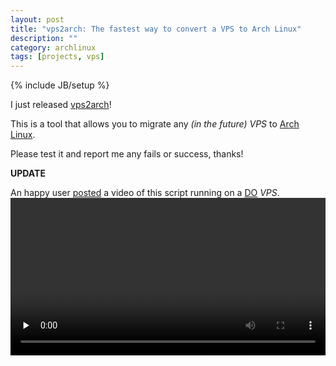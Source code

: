 ```yaml
---
layout: post
title: "vps2arch: The fastest way to convert a VPS to Arch Linux"
description: ""
category: archlinux
tags: [projects, vps]
---
```

{% include JB/setup %}

I just released [vps2arch](https://github.com/drizzt/vps2arch)!

This is a tool that allows you to migrate any _(in the future)_ _VPS_ to [Arch Linux](http://www.archlinux.org/).

Please test it and report me any fails or success, thanks!

<!-- more -->

**UPDATE**

An happy user [posted](http://jx47.de/posts/20150627_vps2arch.html) a video of this script running on a [DO](https://www.digitalocean.com/) _VPS_.
<video controls preload="none" style="width: 100%">
	<source src="http://data.jx47.de/webm/vps2arch.webm" type="video/webm">
</video>
